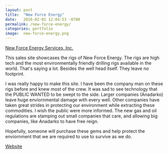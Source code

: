 ```yaml
---
layout: post
title:  "New Force Energy"
date:   2016-02-01 12:04:53 -0700
permalink: /new-force-energy/
categories: portfolio
image:	new-force-energy.png
---
```


<p><a href="http://www.newforceenergy.com"> New Force Energy Services, Inc.</a></p> 
<p>This sales site showcases the rigs of New Force Energy. The rigs are high tech and the most environmentally friendly drilling rigs available in the world. That's saying a lot. Besides the well head itself. They leave no footprint.</p><!--more-->
<p>I was really happy to make this site. I have been the company man on these rigs before and knew most of the crew. It was sad to see technology that the PUBLIC WANTED to be swept to the side. Larger companies (Anadarko) leave huge enviornmental damage with every well. Other companies have taken great strides in protecting our environment while extracting these commodities. I wish the public were more informed. The new gas and oil regulations are stamping out small companies that care, and allowing big companies, like Anadarko to have free reign.</p>
<p>Hopefully, someone will purchase these gems and help protect the enviornment that we are required to use to survive as we do.</p>

<p><a href="http://www.newforceenergy.com"> Website</a></p> 